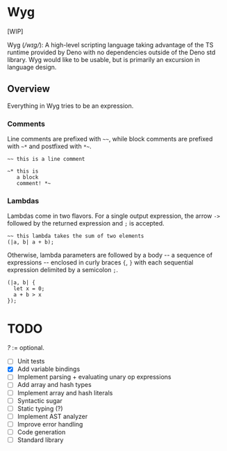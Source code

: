 # Wyg

[WIP]

Wyg (_/wɪg/_): A high-level scripting language taking advantage of the TS
runtime provided by Deno with no dependencies outside of the Deno std library. Wyg would like to be usable, but is primarily an excursion in language design.

## Overview

Everything in Wyg tries to be an expression.

### Comments

Line comments are prefixed with `~~`, while block comments are prefixed with
`~*` and postfixed with `*~`.

```
~~ this is a line comment
```

```
~* this is 
   a block
   comment! *~
```

### Lambdas

Lambdas come in two flavors. For a single output expression, the arrow `->`
followed by the returned expression and `;` is accepted.

```
~~ this lambda takes the sum of two elements
(|a, b| a + b);
```

Otherwise, lambda parameters are followed by a body -- a sequence of expressions
-- enclosed in curly braces `{`, `}` with each sequential expression delimited
by a semicolon `;`. 

```
(|a, b| {
  let x = 0; 
  a + b > x
});
```

# TODO
*?* := optional.

- [ ] Unit tests
- [x] Add variable bindings
- [ ] Implement parsing + evaluating unary op expressions
- [ ] Add array and hash types
- [ ] Implement array and hash literals
- [ ] Syntactic sugar
- [ ] Static typing (?)
- [ ] Implement AST analyzer
- [ ] Improve error handling
- [ ] Code generation
- [ ] Standard library
